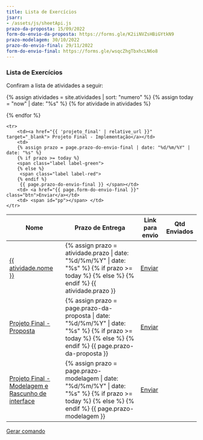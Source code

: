 ```yaml
---
title: Lista de Exercícios
jsarr:
- /assets/js/sheetApi.js
prazo-da-proposta: 15/09/2022
form-do-envio-da-proposta: https://forms.gle/K2iiNVZsHBiGYtkN9
prazo-modelagem: 30/10/2022
prazo-do-envio-final: 29/11/2022
form-do-envio-final: https://forms.gle/wsqcZhgTbxhcLN6o8
---
```


### Lista de Exercícios


Confiram a lista de atividades a seguir:

<table>
 <thead>
    <tr>
        <th> Nome </th>
        <th> Prazo de Entrega </th>
        <th> Link para envio </th>
        <th> Qtd Enviados </th>
    </tr>
 </thead>
 <tbody>


{% assign atividades = site.atividades | sort: "numero" %}
{% assign today = "now" | date: "%s" %} 
{% for atividade in atividades %}
    <tr>
        <td> <a href="{{ atividade.url | relative_url }}" target="_blank">{{  atividade.nome }}</a></td>
        <td>
        {% assign prazo = atividade.prazo | date: "%d/%m/%Y" | date: "%s" %}
        {% if prazo >= today %}
        <span class="label label-green">
        {% else %}
         <span class="label label-red">
        {% endif %}
        {{ atividade.prazo }}</span></td>
        <td> <a href="{{ atividade.link}}" class="btn" target="_blank">Enviar</a></td>
        <td> <span id="pp{{ atividade.numero }}"></span> </td>
    </tr>
{% endfor %}
    <tr>
        <td><a href="{{ 'projeto_final'| relative_url }}" target="_blank"> Projeto Final - Proposta</a></td>
        <td>
        {% assign prazo = page.prazo-da-proposta | date: "%d/%m/%Y" | date: "%s" %}
        {% if prazo >= today %}
        <span class="label label-green">
        {% else %}
         <span class="label label-red">
        {% endif %}
         {{ page.prazo-da-proposta }} </span></td>
        <td> <a href="{{ page.form-do-envio-da-proposta}}" target="_blank" class="btn">Enviar</a></td>
        <td> <span id="pp"></span> </td>
    </tr>
    <tr>
        <td><a href="{{ 'projeto_final'| relative_url }}" target="_blank"> Projeto Final - Modelagem e Rascunho de interface</a></td>
        <td>
        {% assign prazo = page.prazo-modelagem | date: "%d/%m/%Y" | date: "%s" %}
        {% if prazo >= today %}
        <span class="label label-green">
        {% else %}
         <span class="label label-red">
        {% endif %}
         {{ page.prazo-modelagem }} </span></td>
        <td> <a href="{{ page.form-do-envio-da-proposta}}" target="_blank" class="btn">Enviar</a></td>
        <td> <span id="pp"></span> </td>
    </tr>

    <tr>
        <td><a href="{{ 'projeto_final' | relative_url }}" target="_blank"> Projeto Final - Implementação</a></td>
        <td>
        {% assign prazo = page.prazo-do-envio-final | date: "%d/%m/%Y" | date: "%s" %}
        {% if prazo >= today %}
        <span class="label label-green">
        {% else %}
         <span class="label label-red">
        {% endif %}
         {{ page.prazo-do-envio-final }} </span></td>
        <td> <a href="{{ page.form-do-envio-final }}" class="btn">Enviar</a></td>
        <td> <span id="pp"></span> </td>
    </tr>


  </tbody>
</table>

<a href="comando" class="btn">Gerar comando</a>
